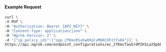 <!-- Code generated for API Clients. DO NOT EDIT. -->

#### Example Request

```bash
curl \
-X PUT \
-H "Authorization: Bearer {API_KEY}" \
-H "Content-Type: application/json" \
-H "Ngrok-Version: 2" \
-d '{"ip_policy_ids":["ipp_2fKmcRSuhwOXqlvMGKCXFz77u6k"]}' \
https://api.ngrok.com/endpoint_configurations/ec_2fKmcTau5rdPIH1La2Xpb8K5e5e/ip_policy
```
